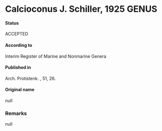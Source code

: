 Calcioconus J. Schiller, 1925 GENUS
=======

#### Status
ACCEPTED

#### According to
Interim Register of Marine and Nonmarine Genera

#### Published in
Arch. Protistenk. , 51, 26.

#### Original name
null

### Remarks
null